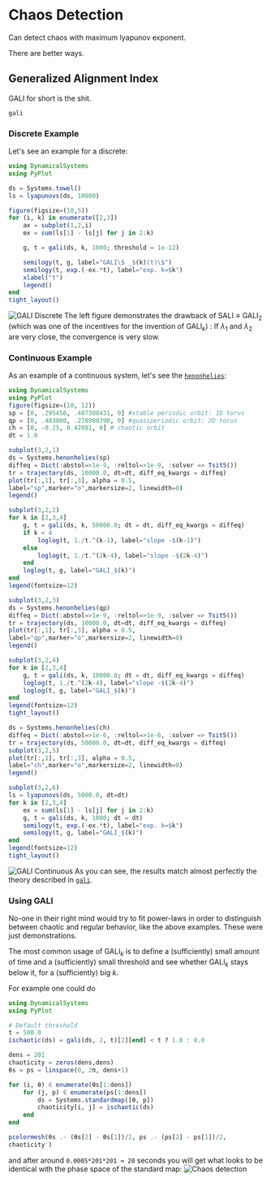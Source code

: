# Chaos Detection
Can detect chaos with maximum lyapunov exponent.

There are better ways.

## Generalized Alignment Index
GALI for short is the shit.
```@docs
gali
```
### Discrete Example
Let's see an example for a discrete:
```julia
using DynamicalSystems
using PyPlot

ds = Systems.towel()
ls = lyapunovs(ds, 10000)

figure(figsize=(10,5))
for (i, k) in enumerate([2,3])
    ax = subplot(1,2,i)
    ex = sum(ls[1] - ls[j] for j in 2:k)

    g, t = gali(ds, k, 1000; threshold = 1e-12)

    semilogy(t, g, label="GALI\$ _$(k)(t)\$")
    semilogy(t, exp.(-ex.*t), label="exp. k=$k")
    xlabel("t")
    legend()
end
tight_layout()
```
![GALI Discrete](https://i.imgur.com/Kl8bFIR.png)
The left figure demonstrates the drawback of $\text{SALI} \equiv \text{GALI}_2$ (which was one of the incentives for the invention of $\text{GALI}_k$) : If $\lambda_1$ and $\lambda_2$ are very close, the convergence is very slow.

### Continuous Example
As an example of a continuous system, let's see the [`henonhelies`](@ref):
```julia
using DynamicalSystems
using PyPlot
figure(figsize=(10, 12))
sp = [0, .295456, .407308431, 0] #stable periodic orbit: 1D torus
qp = [0, .483000, .278980390, 0] #quasiperiodic orbit: 2D torus
ch = [0, -0.25, 0.42081, 0] # chaotic orbit
dt = 1.0

subplot(3,2,1)
ds = Systems.henonhelies(sp)
diffeq = Dict(:abstol=>1e-9, :reltol=>1e-9, :solver => Tsit5())
tr = trajectory(ds, 10000.0, dt=dt, diff_eq_kwargs = diffeq)
plot(tr[:,1], tr[:,3], alpha = 0.5,
label="sp",marker="o",markersize=2, linewidth=0)
legend()

subplot(3,2,2)
for k in [2,3,4]
    g, t = gali(ds, k, 50000.0; dt = dt, diff_eq_kwargs = diffeq)
    if k < 4
        loglog(t, 1./t.^(k-1), label="slope -$(k-1)")
    else
        loglog(t, 1./t.^(2k-4), label="slope -$(2k-4)")
    end
    loglog(t, g, label="GALI_$(k)")
end
legend(fontsize=12)

subplot(3,2,3)
ds = Systems.henonhelies(qp)
diffeq = Dict(:abstol=>1e-9, :reltol=>1e-9, :solver => Tsit5())
tr = trajectory(ds, 10000.0, dt=dt, diff_eq_kwargs = diffeq)
plot(tr[:,1], tr[:,3], alpha = 0.5,
label="qp",marker="o",markersize=2, linewidth=0)
legend()

subplot(3,2,4)
for k in [2,3,4]
    g, t = gali(ds, k, 10000.0; dt = dt, diff_eq_kwargs = diffeq)
    loglog(t, 1./t.^(2k-4), label="slope -$(2k-4)")
    loglog(t, g, label="GALI_$(k)")
end
legend(fontsize=12)
tight_layout()

ds = Systems.henonhelies(ch)
diffeq = Dict(:abstol=>1e-6, :reltol=>1e-6, :solver => Tsit5())
tr = trajectory(ds, 50000.0, dt=dt, diff_eq_kwargs = diffeq)
subplot(3,2,5)
plot(tr[:,1], tr[:,3], alpha = 0.5,
label="ch",marker="o",markersize=2, linewidth=0)
legend()

subplot(3,2,6)
ls = lyapunovs(ds, 5000.0, dt=dt)
for k in [2,3,4]
    ex = sum(ls[1] - ls[j] for j in 2:k)
    g, t = gali(ds, k, 1000; dt = dt)
    semilogy(t, exp.(-ex.*t), label="exp. k=$k")
    semilogy(t, g, label="GALI_$(k)")
end
legend(fontsize=12)
tight_layout()
```
![GALI Continuous](https://i.imgur.com/VJE6MpC.png)
As you can see, the results match almost perfectly the theory described in
[`gali`](@ref0).

### Using GALI
No-one in their right mind would try to fit power-laws in order to distinguish between
chaotic and regular behavior, like the above examples. These were just demonstrations.

The most common usage of $\text{GALI}_k$ is to define a (sufficiently) small
amount of time and a (sufficiently) small threshold and see whether $\text{GALI}_k$
stays below it, for a (sufficiently) big $k$.

For example one could do
```julia
using DynamicalSystems
using PyPlot

# Default threshold
t = 500.0
ischaotic(ds) = gali(ds, 2, t)[2][end] < t ? 1.0 : 0.0

dens = 201
chaoticity = zeros(dens,dens)
θs = ps = linspace(0, 2π, dens+1)

for (i, θ) ∈ enumerate(θs[1:dens])
    for (j, p) ∈ enumerate(ps[1:dens])
        ds = Systems.standardmap([θ, p])
        chaoticity[i, j] = ischaotic(ds)
    end
end

pcolormesh(θs .- (θs[2] - θs[1])/2, ps .- (ps[2] - ps[1])/2,
chaoticity')
```
and after around `0.0005*201*201 ≈ 20` seconds you will get what looks
to be identical
with the phase space of the standard map:
![Chaos detection](https://i.imgur.com/lc1WfLF.png)

